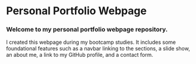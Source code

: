 # Personal Portfolio Webpage

### Welcome to my personal portfolio webpage repository. 

I created this webpage during my bootcamp studies. It includes some foundational features such as a navbar linking to the sections, a slide show, an about me,
a link to my GitHub profile, and a contact form.


